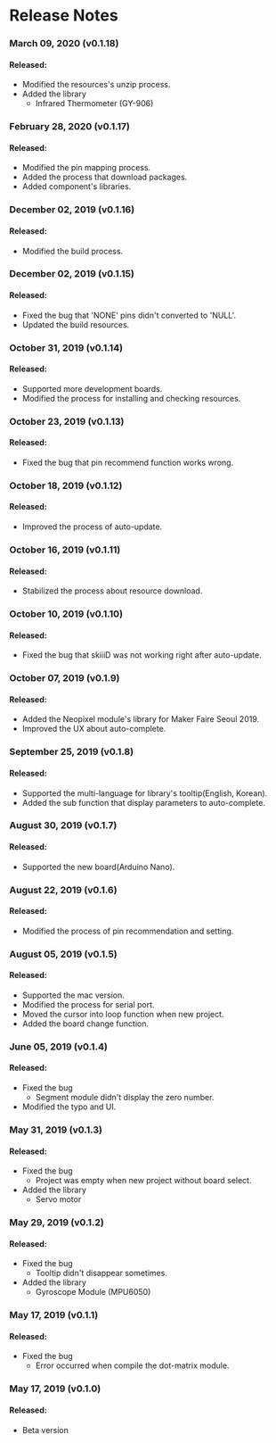 # Release Notes

### March 09, 2020 (v0.1.18)

#### Released:
- Modified the resources's unzip process.
- Added the library
  - Infrared Thermometer (GY-906)

### February 28, 2020 (v0.1.17)

#### Released:
- Modified the pin mapping process.
- Added the process that download packages.
- Added component's libraries.

### December 02, 2019 (v0.1.16)

#### Released:
- Modified the build process.

### December 02, 2019 (v0.1.15)

#### Released:
- Fixed the bug that 'NONE' pins didn't converted to 'NULL'.
- Updated the build resources.

### October 31, 2019 (v0.1.14)

#### Released:
- Supported more development boards.
- Modified the process for installing and checking resources.

### October 23, 2019 (v0.1.13)

#### Released:
- Fixed the bug that pin recommend function works wrong.

### October 18, 2019 (v0.1.12)

#### Released:

- Improved the process of auto-update.

### October 16, 2019 (v0.1.11)

#### Released:

- Stabilized the process about resource download.

### October 10, 2019 (v0.1.10)

#### Released:

- Fixed the bug that skiiiD was not working right after auto-update.

### October 07, 2019 (v0.1.9)

#### Released:

- Added the Neopixel module's library for Maker Faire Seoul 2019.
- Improved the UX about auto-complete.

### September 25, 2019 (v0.1.8)

#### Released:

- Supported the multi-language for library's tooltip(English, Korean).
- Added the sub function that display parameters to auto-complete.

### August 30, 2019 (v0.1.7)

#### Released:

- Supported the new board(Arduino Nano).

### August 22, 2019 (v0.1.6)

#### Released:

- Modified the process of pin recommendation and setting.

### August 05, 2019 (v0.1.5)

#### Released:

- Supported the mac version.
- Modified the process for serial port.
- Moved the cursor into loop function when new project.
- Added the board change function.

### June 05, 2019 (v0.1.4)

#### Released:

- Fixed the bug
  - Segment module didn't display the zero number.
- Modified the typo and UI.

### May 31, 2019 (v0.1.3)

#### Released:

- Fixed the bug
  - Project was empty when new project without board select.
- Added the library
  - Servo motor

### May 29, 2019 (v0.1.2)

#### Released:

- Fixed the bug
  - Tooltip didn't disappear sometimes.
- Added the library
  - Gyroscope Module (MPU6050)

### May 17, 2019 (v0.1.1)

#### Released:

- Fixed the bug
  - Error occurred when compile the dot-matrix module.

### May 17, 2019 (v0.1.0)

#### Released:

- Beta version